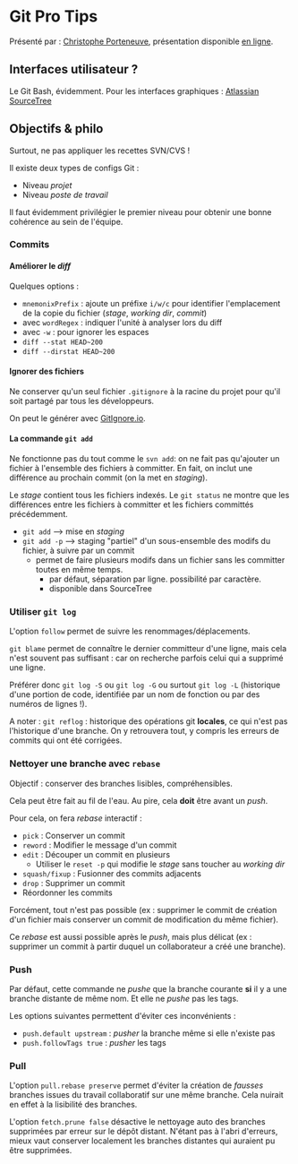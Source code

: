 # Git Pro Tips

Présenté par : [Christophe Porteneuve](http://www.git-attitude.fr/), présentation disponible [en ligne](http://bit.ly/devoxx-git).

## Interfaces utilisateur ?

Le Git Bash, évidemment. Pour les interfaces graphiques : [Atlassian SourceTree](https://www.sourcetreeapp.com/)

## Objectifs & philo

Surtout, ne pas appliquer les recettes SVN/CVS !

Il existe deux types de configs Git :
* Niveau *projet*
* Niveau *poste de travail*

Il faut évidemment privilégier le premier niveau pour obtenir une bonne cohérence au sein de l'équipe.

### Commits

#### Améliorer le *diff*
Quelques options :
* `mnemonixPrefix` : ajoute un préfixe `i/w/c` pour identifier l'emplacement de la copie du fichier (*stage*, *working dir*, *commit*)
* avec `wordRegex` : indiquer l'unité à analyser lors du diff
* avec `-w` : pour ignorer les espaces
* `diff --stat HEAD~200`
* `diff --dirstat HEAD~200`

#### Ignorer des fichiers

Ne conserver qu'un seul fichier `.gitignore` à la racine du projet pour qu'il soit partagé par tous les développeurs.

On peut le générer avec [GitIgnore.io](https://gitignore.io).

#### La commande `git add`

Ne fonctionne pas du tout comme le `svn add`: on ne fait pas qu'ajouter un fichier à l'ensemble des fichiers à committer. En fait, on inclut une différence au prochain commit (on la met en *staging*).

Le *stage* contient tous les fichiers indexés. Le `git status` ne montre que les différences entre les fichiers à committer et les fichiers committés précédemment.

* `git add` --> mise en *staging*
* `git add -p` --> staging "partiel" d'un sous-ensemble des modifs du fichier, à suivre par un commit
    * permet de faire plusieurs modifs dans un fichier sans les committer toutes en même temps.
       * par défaut, séparation par ligne. possibilité par caractère.
       * disponible dans SourceTree

### Utiliser `git log`

L'option `follow` permet de suivre les renommages/déplacements.

`git blame` permet de connaître le dernier committeur d'une ligne, mais cela n'est souvent pas suffisant : car on recherche parfois celui qui a supprimé une ligne.

Préférer donc `git log -S` ou `git log -G` ou surtout `git log -L` (historique d'une portion de code, identifiée par un nom de fonction ou par des numéros de lignes !).

A noter : `git reflog` : historique des opérations git **locales**, ce qui n'est pas l'historique d'une branche. On y retrouvera tout, y compris les erreurs de commits qui ont été corrigées.

### Nettoyer une branche avec `rebase`

Objectif : conserver des branches lisibles, compréhensibles.

Cela peut être fait au fil de l'eau. Au pire, cela **doit** être avant un *push*.

Pour cela, on fera *rebase* interactif :
* `pick` : Conserver un commit
* `reword` : Modifier le message d'un commit
* `edit` : Découper un commit en plusieurs
    * Utiliser le `reset -p` qui modifie le *stage* sans toucher au *working dir*
* `squash/fixup` : Fusionner des commits adjacents
* `drop` : Supprimer un commit
* Réordonner les commits

Forcément, tout n'est pas possible (ex : supprimer le commit de création d'un fichier mais conserver un commit de modification du même fichier).

Ce *rebase* est aussi possible après le *push*, mais plus délicat (ex : supprimer un commit à partir duquel un collaborateur a créé une branche).

### Push

Par défaut, cette commande ne *pushe* que la branche courante **si** il y a une branche distante de même nom. Et elle ne *pushe* pas les tags.

Les options suivantes permettent d'éviter ces inconvénients :
* `push.default upstream` : *pusher* la branche même si elle n'existe pas
* `push.followTags true` : *pusher* les tags

### Pull

L'option `pull.rebase preserve` permet d'éviter la création de *fausses* branches issues du travail collaboratif sur une même branche. Cela nuirait en effet à la lisibilité des branches.

L'option `fetch.prune false` désactive le nettoyage auto des branches supprimées par erreur sur le dépôt distant. N'étant pas à l'abri d'erreurs, mieux vaut conserver localement les branches distantes qui auraient pu être supprimées.
